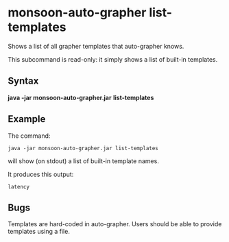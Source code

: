monsoon-auto-grapher list-templates
====
Shows a list of all grapher templates that auto-grapher knows.

This subcommand is read-only: it simply shows a list of built-in templates.

Syntax
----
**java -jar monsoon-auto-grapher.jar** **list-templates**

Example
----
The command:

    java -jar monsoon-auto-grapher.jar list-templates

will show (on stdout) a list of built-in template names.

It produces this output:

    latency

Bugs
----
Templates are hard-coded in auto-grapher.
Users should be able to provide templates using a file.
